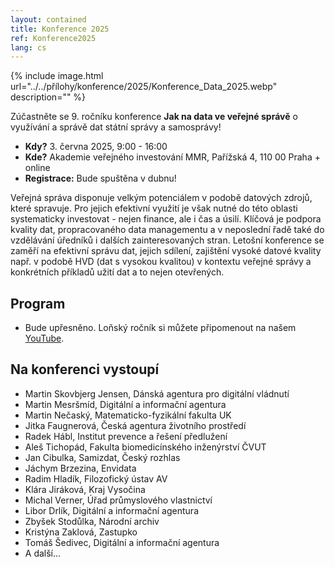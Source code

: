 ```yaml
---
layout: contained
title: Konference 2025
ref: Konference2025
lang: cs
---
```


{% include image.html url="../../přílohy/konference/2025/Konference_Data_2025.webp" description="" %}

Zúčastněte se 9. ročníku konference **Jak na data ve veřejné správě** o využívání a správě dat státní správy a samosprávy!

- **Kdy?** 3. června 2025, 9:00 - 16:00
- **Kde?** Akademie veřejného investování MMR, Pařížská 4, 110 00 Praha + online
- **Registrace:** Bude spuštěna v dubnu!

Veřejná správa disponuje velkým potenciálem v podobě datových zdrojů, které spravuje. 
Pro jejich efektivní využití je však nutné do této oblasti systematicky investovat - nejen finance, ale i čas a úsilí. 
Klíčová je podpora kvality dat, propracovaného data managementu a v neposlední řadě také do vzdělávání úředníků i dalších zainteresovaných stran. Letošní konference se zaměří na efektivní správu dat, jejich sdílení, zajištění vysoké datové kvality např. v podobě HVD (dat s vysokou kvalitou) v kontextu veřejné správy a konkrétních příkladů užití dat a to nejen otevřených.

## Program
* Bude upřesněno. Loňský ročník si můžete připomenout na našem [YouTube](https://www.youtube.com/live/zqkCNgZejmo). 

## Na konferenci vystoupí
* Martin Skovbjerg Jensen, Dánská agentura pro digitální vládnutí
* Martin Mesršmíd, Digitální a informační agentura
* Martin Nečaský, Matematicko-fyzikální fakulta UK
* Jitka Faugnerová, Česká agentura životního prostředí
* Radek Hábl, Institut prevence a řešení předlužení
* Aleš Tichopád, Fakulta biomedicínského inženýrství ČVUT
* Jan Cibulka, Samizdat, Český rozhlas
* Jáchym Brzezina, Envidata
* Radim Hladík, Filozofický ústav AV
* Klára Jiráková, Kraj Vysočina
* Michal Verner, Úřad průmyslového vlastnictví
* Libor Drlík, Digitální a informační agentura
* Zbyšek Stodůlka, Národní archiv
* Kristýna Zaklová, Zastupko
* Tomáš Šedivec, Digitální a informační agentura
* A další...
